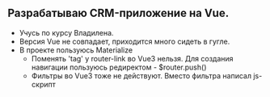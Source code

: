 ## Разрабатываю CRM-приложение на Vue.
- Учусь по курсу Владилена.
- Версия Vue не совпадает, приходится много сидеть в гугле.
- В проекте пользуюсь Materialize
    - Поменять 'tag' у router-link во Vue3 нельзя. Для создания навигации пользуюсь редиректом - $router.push()
    - Фильтры во Vue3 тоже не действуют. Вместо фильтра написал js-скрипт